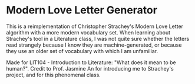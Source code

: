 # Modern Love Letter Generator 

This is a reimplementation of Christopher Strachey's Modern Love Letter algorithm with a more modern vocabulary set. When learning about Strachey's tool in a Literature class, I was not quite sure whether the letters read strangely because I know they are machine-generated, or because they use an older set of vocabulary with which I am unfamiliar. 

Made for LIT104 - Introduction to Literature: "What does it mean to be human?". Credit to Prof. Jasmine An for introducing me to Strachey's project, and for this phenomenal class. 
